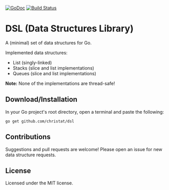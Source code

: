 [![GoDoc](https://godoc.org/github.com/christat/dsl?status.svg)](https://godoc.org/github.com/christat/dsl)
[![Build Status](https://travis-ci.org/christat/dsl.svg?branch=master)](https://travis-ci.org/christat/dsl)
# DSL (Data Structures Library)

A (minimal) set of data structures for Go.

Implemented data structures:
- List (singly-linked)
- Stacks (slice and list implementations)
- Queues (slice and list implementations)

**Note:** None of the implementations are thread-safe!

## Download/Installation

In your Go project's root directory, open a terminal and paste the following:

```
go get github.com/christat/dsl
```

## Contributions

Suggestions and pull requests are welcome! Please open an issue for new data structure requests.

## License

Licensed under the MIT license.
